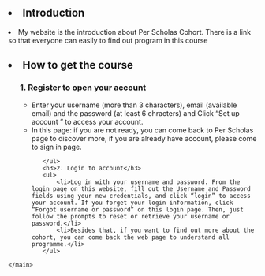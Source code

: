 <!DOCTYPE html>
<html>

<body>
	<main>
		
<h2><li> Introduction </li></h2>
    <li>My website is the introduction about Per Scholas Cohort. There is a link so that everyone can easily to find out program in this course </li>
     
<h2><li> How to get the course</li></h2> 
<ol>
	   <h3>1.  Register to open your account</h3>
	   <ul>
		   <li>Enter your username (more than 3 characters), email (available email) and the password (at least 6 chracters) and Click “Set up account ” to access your account. </li>
		   <li>In this page: if you are not ready, you can come back to Per Scholas page to discover more, if you are already have account, please come to sign in page. </li>   
		   
	   </ul>
	   <h3>2. Login to account</h3>
	   <ul>
		   <li>Log in with your username and password. From the login page on this website, fill out the Username and Password fields using your new credentials, and click “login” to access your account. If you forget your login information, click “Forgot username or password” on this login page. Then, just follow the prompts to reset or retrieve your username or password.</li> 
		   <li>Besides that, if you want to find out more about the cohort, you can come back the web page to understand all programme.</li>
	   </ul>
</ol>
    
	  
	</main>	
  

</body>

</html>
